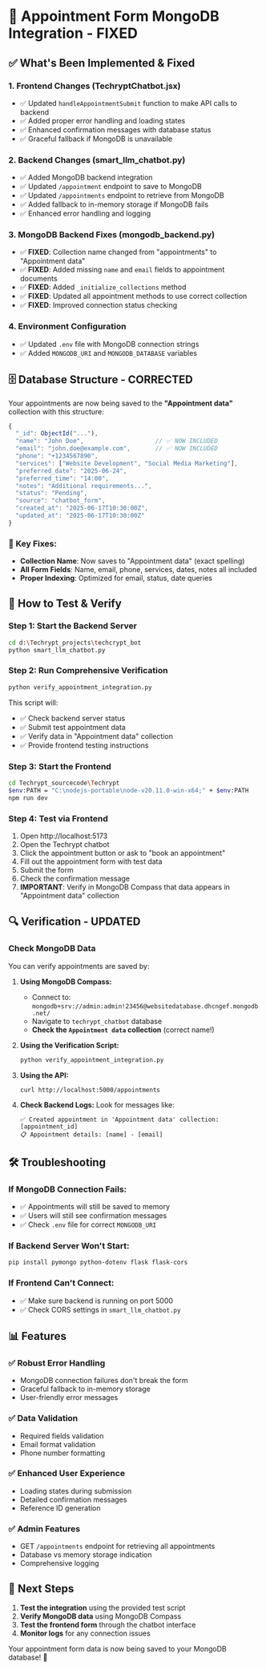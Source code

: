 # 📅 Appointment Form MongoDB Integration - FIXED

## ✅ What's Been Implemented & Fixed

### 1. **Frontend Changes (TechryptChatbot.jsx)**
- ✅ Updated `handleAppointmentSubmit` function to make API calls to backend
- ✅ Added proper error handling and loading states
- ✅ Enhanced confirmation messages with database status
- ✅ Graceful fallback if MongoDB is unavailable

### 2. **Backend Changes (smart_llm_chatbot.py)**
- ✅ Added MongoDB backend integration
- ✅ Updated `/appointment` endpoint to save to MongoDB
- ✅ Updated `/appointments` endpoint to retrieve from MongoDB
- ✅ Added fallback to in-memory storage if MongoDB fails
- ✅ Enhanced error handling and logging

### 3. **MongoDB Backend Fixes (mongodb_backend.py)**
- ✅ **FIXED**: Collection name changed from "appointments" to "Appointment data"
- ✅ **FIXED**: Added missing `name` and `email` fields to appointment documents
- ✅ **FIXED**: Added `_initialize_collections` method
- ✅ **FIXED**: Updated all appointment methods to use correct collection
- ✅ **FIXED**: Improved connection status checking

### 4. **Environment Configuration**
- ✅ Updated `.env` file with MongoDB connection strings
- ✅ Added `MONGODB_URI` and `MONGODB_DATABASE` variables

## 🗄️ Database Structure - CORRECTED

Your appointments are now being saved to the **"Appointment data"** collection with this structure:

```javascript
{
  "_id": ObjectId("..."),
  "name": "John Doe",                    // ✅ NOW INCLUDED
  "email": "john.doe@example.com",       // ✅ NOW INCLUDED
  "phone": "+1234567890",
  "services": ["Website Development", "Social Media Marketing"],
  "preferred_date": "2025-06-24",
  "preferred_time": "14:00",
  "notes": "Additional requirements...",
  "status": "Pending",
  "source": "chatbot_form",
  "created_at": "2025-06-17T10:30:00Z",
  "updated_at": "2025-06-17T10:30:00Z"
}
```

### 🎯 Key Fixes:
- **Collection Name**: Now saves to "Appointment data" (exact spelling)
- **All Form Fields**: Name, email, phone, services, dates, notes all included
- **Proper Indexing**: Optimized for email, status, date queries

## 🚀 How to Test & Verify

### Step 1: Start the Backend Server
```bash
cd d:\Techrypt_projects\techcrypt_bot
python smart_llm_chatbot.py
```

### Step 2: Run Comprehensive Verification
```bash
python verify_appointment_integration.py
```
This script will:
- ✅ Check backend server status
- ✅ Submit test appointment data
- ✅ Verify data in "Appointment data" collection
- ✅ Provide frontend testing instructions

### Step 3: Start the Frontend
```bash
cd Techrypt_sourcecode\Techrypt
$env:PATH = "C:\nodejs-portable\node-v20.11.0-win-x64;" + $env:PATH
npm run dev
```

### Step 4: Test via Frontend
1. Open http://localhost:5173
2. Open the Techrypt chatbot
3. Click the appointment button or ask to "book an appointment"
4. Fill out the appointment form with test data
5. Submit the form
6. Check the confirmation message
7. **IMPORTANT**: Verify in MongoDB Compass that data appears in "Appointment data" collection

## 🔍 Verification - UPDATED

### Check MongoDB Data
You can verify appointments are saved by:

1. **Using MongoDB Compass:**
   - Connect to: `mongodb+srv://admin:admin!23456@websitedatabase.dhcngef.mongodb.net/`
   - Navigate to `techrypt_chatbot` database
   - **Check the `Appointment data` collection** (correct name!)

2. **Using the Verification Script:**
   ```bash
   python verify_appointment_integration.py
   ```

3. **Using the API:**
   ```bash
   curl http://localhost:5000/appointments
   ```

4. **Check Backend Logs:**
   Look for messages like:
   ```
   ✅ Created appointment in 'Appointment data' collection: [appointment_id]
   📋 Appointment details: [name] - [email]
   ```

## 🛠️ Troubleshooting

### If MongoDB Connection Fails:
- ✅ Appointments will still be saved to memory
- ✅ Users will still see confirmation messages
- ✅ Check `.env` file for correct `MONGODB_URI`

### If Backend Server Won't Start:
```bash
pip install pymongo python-dotenv flask flask-cors
```

### If Frontend Can't Connect:
- ✅ Make sure backend is running on port 5000
- ✅ Check CORS settings in `smart_llm_chatbot.py`

## 📊 Features

### ✅ Robust Error Handling
- MongoDB connection failures don't break the form
- Graceful fallback to in-memory storage
- User-friendly error messages

### ✅ Data Validation
- Required fields validation
- Email format validation
- Phone number formatting

### ✅ Enhanced User Experience
- Loading states during submission
- Detailed confirmation messages
- Reference ID generation

### ✅ Admin Features
- GET `/appointments` endpoint for retrieving all appointments
- Database vs memory storage indication
- Comprehensive logging

## 🎯 Next Steps

1. **Test the integration** using the provided test script
2. **Verify MongoDB data** using MongoDB Compass
3. **Test the frontend form** through the chatbot interface
4. **Monitor logs** for any connection issues

Your appointment form data is now being saved to your MongoDB database! 🎉
